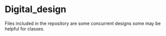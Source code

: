 # Digital_design
Files included in the repository are some concurrent designs some may be helpful for classes.
